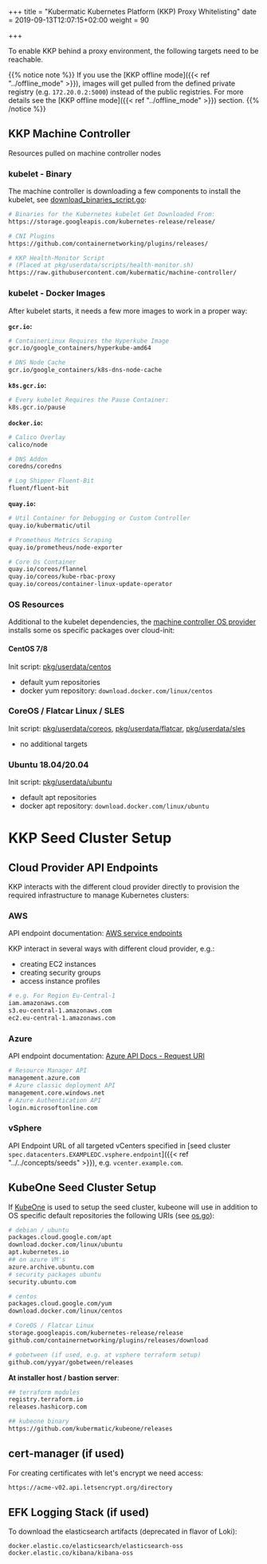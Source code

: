 +++
title = "Kubermatic Kubernetes Platform (KKP) Proxy Whitelisting"
date = 2019-09-13T12:07:15+02:00
weight = 90

+++

To enable KKP behind a proxy environment, the following targets need to be reachable.

{{% notice note %}}
If you use the [KKP offline mode]({{< ref "../offline_mode" >}}), images will get pulled from the defined private registry (e.g. `172.20.0.2:5000`) instead of the public registries. For more details see the [KKP offline mode]({{< ref "../offline_mode" >}}) section.
{{% /notice %}}

## KKP Machine Controller

Resources pulled on machine controller nodes

### kubelet - Binary

The machine controller is downloading a few components to install the kubelet, see [download_binaries_script.go](https://github.com/kubermatic/machine-controller/blob/master/pkg/userdata/helper/download_binaries_script.go):

```bash
# Binaries for the Kubernetes kubelet Get Downloaded From:
https://storage.googleapis.com/kubernetes-release/release/

# CNI Plugins
https://github.com/containernetworking/plugins/releases/

# KKP Health-Monitor Script
# (Placed at pkg/userdata/scripts/health-monitor.sh)
https://raw.githubusercontent.com/kubermatic/machine-controller/
```

### kubelet - Docker Images

After kubelet starts, it needs a few more images to work in a proper way:

**`gcr.io`:**

```bash
# ContainerLinux Requires the Hyperkube Image
gcr.io/google_containers/hyperkube-amd64

# DNS Node Cache
gcr.io/google_containers/k8s-dns-node-cache
```

**`k8s.gcr.io`:**

```bash
# Every kubelet Requires the Pause Container:
k8s.gcr.io/pause
```

**`docker.io`:**

```bash
# Calico Overlay
calico/node

# DNS Addon
coredns/coredns

# Log Shipper Fluent-Bit
fluent/fluent-bit
```

**`quay.io`:**

```bash
# Util Container for Debugging or Custom Controller
quay.io/kubermatic/util

# Prometheus Metrics Scraping
quay.io/prometheus/node-exporter

# Core Os Container
quay.io/coreos/flannel
quay.io/coreos/kube-rbac-proxy
quay.io/coreos/container-linux-update-operator
```

### OS Resources
Additional to the kubelet dependencies, the [machine controller OS provider](https://github.com/kubermatic/machine-controller/tree/master/pkg/userdata) installs some os specific packages over cloud-init:

#### CentOS 7/8
Init script: [pkg/userdata/centos](https://github.com/kubermatic/machine-controller/tree/master/pkg/userdata/centos)

- default yum repositories
- docker yum repository: `download.docker.com/linux/centos`

### CoreOS / Flatcar Linux / SLES
Init script: [pkg/userdata/coreos](https://github.com/kubermatic/machine-controller/tree/master/pkg/userdata/coreos), [pkg/userdata/flatcar](https://github.com/kubermatic/machine-controller/blob/master/pkg/userdata/flatcar), [pkg/userdata/sles](https://github.com/kubermatic/machine-controller/tree/master/pkg/userdata/sles)

- no additional targets

### Ubuntu 18.04/20.04
Init script: [pkg/userdata/ubuntu](https://github.com/kubermatic/machine-controller/tree/master/pkg/userdata/ubuntu)

- default apt repositories
- docker apt repository: `download.docker.com/linux/ubuntu`

# KKP Seed Cluster Setup

## Cloud Provider API Endpoints
KKP interacts with the different cloud provider directly to provision the required infrastructure to manage Kubernetes clusters:

### AWS
API endpoint documentation: [AWS service endpoints](https://docs.aws.amazon.com/general/latest/gr/rande.html)

KKP interact in several ways with different cloud provider, e.g.:
- creating EC2 instances
- creating security groups
- access instance profiles

```bash
# e.g. For Region Eu-Central-1
iam.amazonaws.com
s3.eu-central-1.amazonaws.com
ec2.eu-central-1.amazonaws.com
```

### Azure
API endpoint documentation: [Azure API Docs - Request URI](https://docs.microsoft.com/en-us/rest/api/azure/#request-uri)
```bash
# Resource Manager API
management.azure.com
# Azure classic deployment API
management.core.windows.net
# Azure Authentication API
login.microsoftonline.com
```

### vSphere
API Endpoint URL of all targeted vCenters specified in [seed cluster `spec.datacenters.EXAMPLEDC.vsphere.endpoint`]({{< ref "../../concepts/seeds" >}}), e.g. `vcenter.example.com`.


## KubeOne Seed Cluster Setup

If [KubeOne](https://github.com/kubermatic/kubeone) is used to setup the seed cluster, kubeone will use in addition to OS specific default repositories the following URIs (see [os.go](https://github.com/kubermatic/kubeone/blob/master/pkg/scripts/os.go)):

```bash
# debian / ubuntu
packages.cloud.google.com/apt
download.docker.com/linux/ubuntu
apt.kubernetes.io
## on azure VM's
azure.archive.ubuntu.com
# security packages ubuntu
security.ubuntu.com

# centos
packages.cloud.google.com/yum
download.docker.com/linux/centos

# CoreOS / Flatcar Linux
storage.googleapis.com/kubernetes-release/release
github.com/containernetworking/plugins/releases/download

# gobetween (if used, e.g. at vsphere terraform setup)
github.com/yyyar/gobetween/releases
```
**At installer host / bastion server**:
```bash
## terraform modules
registry.terraform.io
releases.hashicorp.com

## kubeone binary
https://github.com/kubermatic/kubeone/releases
```

## cert-manager (if used)
For creating certificates with let's encrypt we need access:

```bash
https://acme-v02.api.letsencrypt.org/directory
```

## EFK Logging Stack (if used)
To download the elasticsearch artifacts (deprecated in flavor of Loki):

```
docker.elastic.co/elasticsearch/elasticsearch-oss
docker.elastic.co/kibana/kibana-oss
```
